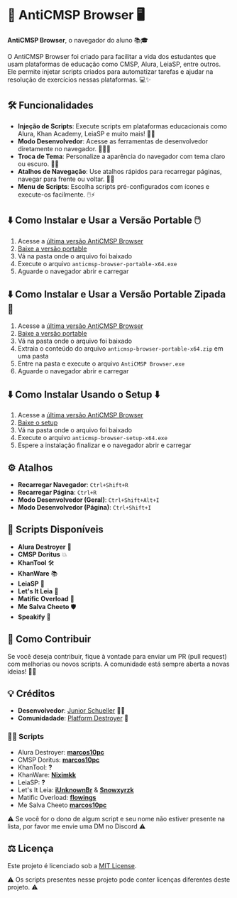 # 🚀 **AntiCMSP Browser** 🖥️

**AntiCMSP Browser**, o navegador do aluno 📚🎓

O AntiCMSP Browser foi criado para facilitar a vida dos estudantes que usam plataformas de educação como CMSP, Alura, LeiaSP, entre outros. Ele permite injetar scripts criados para automatizar tarefas e ajudar na resolução de exercícios nessas plataformas. 💻✨

## 🛠️ Funcionalidades

- **Injeção de Scripts**: Execute scripts em plataformas educacionais como Alura, Khan Academy, LeiaSP e muito mais! 📜💡
- **Modo Desenvolvedor**: Acesse as ferramentas de desenvolvedor diretamente no navegador. 🔧👨‍💻
- **Troca de Tema**: Personalize a aparência do navegador com tema claro ou escuro. 🌙🌞
- **Atalhos de Navegação**: Use atalhos rápidos para recarregar páginas, navegar para frente ou voltar. 🔄📑
- **Menu de Scripts**: Escolha scripts pré-configurados com ícones e execute-os facilmente. 🖱️⚡

## ⬇️ Como Instalar e Usar a Versão Portable 🖱️

1. Acesse a [última versão AntiCMSP Browser](https://github.com/JuniorSchueller/AntiCMSP_Browser/releases/latest/)
2. [Baixe a versão portable](https://github.com/JuniorSchueller/AntiCMSP_Browser/releases/latest/download/anticmsp-browser-portable-x64.exe)
3. Vá na pasta onde o arquivo foi baixado
4. Execute o arquivo `anticmsp-browser-portable-x64.exe`
5. Aguarde o navegador abrir e carregar

## ⬇️ Como Instalar e Usar a Versão Portable Zipada 📁

1. Acesse a [última versão AntiCMSP Browser](https://github.com/JuniorSchueller/AntiCMSP_Browser/releases/latest/)
2. [Baixe a versão portable](https://github.com/JuniorSchueller/AntiCMSP_Browser/releases/latest/download/anticmsp-browser-portable-x64.zip)
3. Vá na pasta onde o arquivo foi baixado
4. Extraia o conteúdo do arquivo `anticmsp-browser-portable-x64.zip` em uma pasta
5. Entre na pasta e execute o arquivo `AntiCMSP Browser.exe`
6. Aguarde o navegador abrir e carregar

## ⬇️ Como Instalar Usando o Setup ⬇️

1. Acesse a [última versão AntiCMSP Browser](https://github.com/JuniorSchueller/AntiCMSP_Browser/releases/latest/)
2. [Baixe o setup](https://github.com/JuniorSchueller/AntiCMSP_Browser/releases/latest/download/anticmsp-browser-setup-x64.exe)
3. Vá na pasta onde o arquivo foi baixado
4. Execute o arquivo `anticmsp-browser-setup-x64.exe`
5. Espere a instalação finalizar e o navegador abrir e carregar

## ⚙️ Atalhos

- **Recarregar Navegador**: `Ctrl+Shift+R`
- **Recarregar Página**: `Ctrl+R`
- **Modo Desenvolvedor (Geral)**: `Ctrl+Shift+Alt+I`
- **Modo Desenvolvedor (Página)**: `Ctrl+Shift+I`

## 📝 Scripts Disponíveis

- **Alura Destroyer** 🔨
- **CMSP Doritus** 💥
- **KhanTool** 🛠️
- **KhanWare** 📚
- **LeiaSP** 📖
- **Let's It Leia** 💬
- **Matific Overload** 🔋
- **Me Salva Cheeto** 🛡️
- **Speakify** 🎤

## 📱 Como Contribuir

Se você deseja contribuir, fique à vontade para enviar um PR (pull request) com melhorias ou novos scripts. A comunidade está sempre aberta a novas ideias! 🤝✨

## 💡 Créditos

- **Desenvolvedor**: [Junior Schueller](https://github.com/JuniorSchueller) 👨‍💻
- **Comunidadade**: [Platform Destroyer](https://discord.gg/platformdestroyer) 💬

### 👨‍💻 Scripts
- Alura Destroyer: **[marcos10pc](https://github.com/marcos10pc)**
- CMSP Doritus: **[marcos10pc](https://github.com/marcos10pc)**
- KhanTool: **?**
- KhanWare: **[Niximkk](https://github.com/Niximkk)**
- LeiaSP: **?**
- Let's It Leia: **[iUnknownBr](https://github.com/iUnknownBr)** & **[Snowxyrzk](https://github.com/Snowxyrzk)**
- Matific Overload: **[flowings](https://github.com/flowingsalt)**
- Me Salva Cheeto **[marcos10pc](https://github.com/marcos10pc)**

⚠️ Se você for o dono de algum script e seu nome não estiver presente na lista, por favor me envie uma DM no Discord ⚠️

## ⚖️ Licença

Este projeto é licenciado sob a [MIT License](LICENSE).

⚠️ Os scripts presentes nesse projeto pode conter licenças diferentes deste projeto. ⚠️
